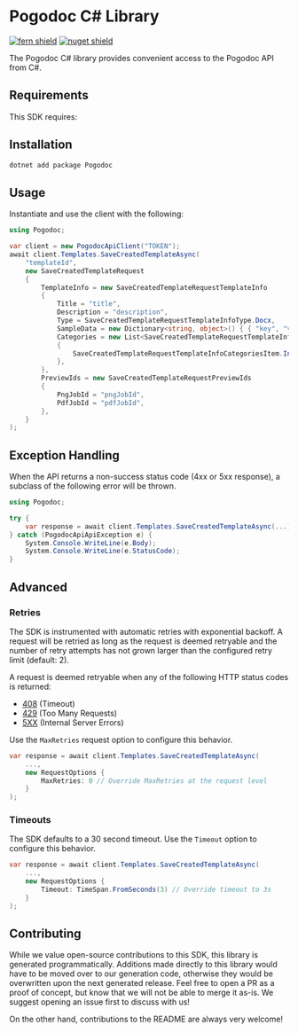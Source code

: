 # Pogodoc C# Library

[![fern shield](https://img.shields.io/badge/%F0%9F%8C%BF-Built%20with%20Fern-brightgreen)](https://buildwithfern.com?utm_source=github&utm_medium=github&utm_campaign=readme&utm_source=Pogodoc%2FC%23)
[![nuget shield](https://img.shields.io/nuget/v/Pogodoc)](https://nuget.org/packages/Pogodoc)

The Pogodoc C# library provides convenient access to the Pogodoc API from C#.

## Requirements

This SDK requires:

## Installation

```sh
dotnet add package Pogodoc
```

## Usage

Instantiate and use the client with the following:

```csharp
using Pogodoc;

var client = new PogodocApiClient("TOKEN");
await client.Templates.SaveCreatedTemplateAsync(
    "templateId",
    new SaveCreatedTemplateRequest
    {
        TemplateInfo = new SaveCreatedTemplateRequestTemplateInfo
        {
            Title = "title",
            Description = "description",
            Type = SaveCreatedTemplateRequestTemplateInfoType.Docx,
            SampleData = new Dictionary<string, object>() { { "key", "value" } },
            Categories = new List<SaveCreatedTemplateRequestTemplateInfoCategoriesItem>()
            {
                SaveCreatedTemplateRequestTemplateInfoCategoriesItem.Invoice,
            },
        },
        PreviewIds = new SaveCreatedTemplateRequestPreviewIds
        {
            PngJobId = "pngJobId",
            PdfJobId = "pdfJobId",
        },
    }
);
```

## Exception Handling

When the API returns a non-success status code (4xx or 5xx response), a subclass of the following error
will be thrown.

```csharp
using Pogodoc;

try {
    var response = await client.Templates.SaveCreatedTemplateAsync(...);
} catch (PogodocApiApiException e) {
    System.Console.WriteLine(e.Body);
    System.Console.WriteLine(e.StatusCode);
}
```

## Advanced

### Retries

The SDK is instrumented with automatic retries with exponential backoff. A request will be retried as long
as the request is deemed retryable and the number of retry attempts has not grown larger than the configured
retry limit (default: 2).

A request is deemed retryable when any of the following HTTP status codes is returned:

- [408](https://developer.mozilla.org/en-US/docs/Web/HTTP/Status/408) (Timeout)
- [429](https://developer.mozilla.org/en-US/docs/Web/HTTP/Status/429) (Too Many Requests)
- [5XX](https://developer.mozilla.org/en-US/docs/Web/HTTP/Status/500) (Internal Server Errors)

Use the `MaxRetries` request option to configure this behavior.

```csharp
var response = await client.Templates.SaveCreatedTemplateAsync(
    ...,
    new RequestOptions {
        MaxRetries: 0 // Override MaxRetries at the request level
    }
);
```

### Timeouts

The SDK defaults to a 30 second timeout. Use the `Timeout` option to configure this behavior.

```csharp
var response = await client.Templates.SaveCreatedTemplateAsync(
    ...,
    new RequestOptions {
        Timeout: TimeSpan.FromSeconds(3) // Override timeout to 3s
    }
);
```

## Contributing

While we value open-source contributions to this SDK, this library is generated programmatically.
Additions made directly to this library would have to be moved over to our generation code,
otherwise they would be overwritten upon the next generated release. Feel free to open a PR as
a proof of concept, but know that we will not be able to merge it as-is. We suggest opening
an issue first to discuss with us!

On the other hand, contributions to the README are always very welcome!